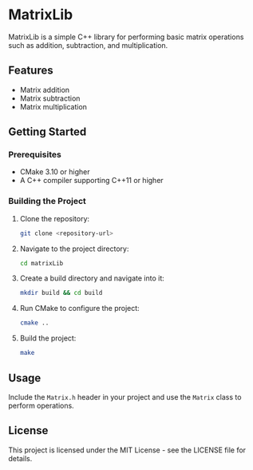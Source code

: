 # MatrixLib

MatrixLib is a simple C++ library for performing basic matrix operations such as addition, subtraction, and multiplication.

## Features
- Matrix addition
- Matrix subtraction
- Matrix multiplication

## Getting Started

### Prerequisites
- CMake 3.10 or higher
- A C++ compiler supporting C++11 or higher

### Building the Project
1. Clone the repository:
   ```bash
   git clone <repository-url>
   ```
2. Navigate to the project directory:
   ```bash
   cd matrixLib
   ```
3. Create a build directory and navigate into it:
   ```bash
   mkdir build && cd build
   ```
4. Run CMake to configure the project:
   ```bash
   cmake ..
   ```
5. Build the project:
   ```bash
   make
   ```

## Usage

Include the `Matrix.h` header in your project and use the `Matrix` class to perform operations.

## License

This project is licensed under the MIT License - see the LICENSE file for details.
